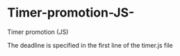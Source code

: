 # Timer-promotion-JS-
Timer promotion (JS)

The deadline is specified in the first line of the timer.js file
